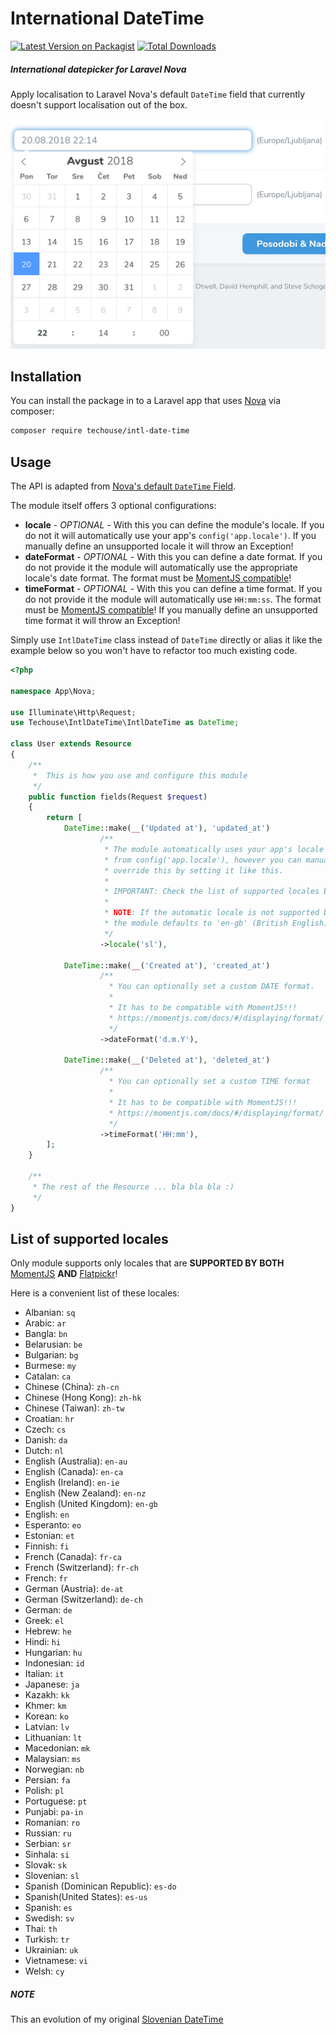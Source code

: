 # International DateTime

[![Latest Version on Packagist](https://img.shields.io/packagist/v/techouse/intl-date-time.svg?style=flat-square)](https://packagist.org/packages/techouse/intl-date-time)
[![Total Downloads](https://img.shields.io/packagist/dt/techouse/intl-date-time.svg?style=flat-square)](https://packagist.org/packages/techouse/intl-date-time)

##### International datepicker for Laravel Nova

Apply localisation to Laravel Nova's default `DateTime` field that currently doesn't support localisation out of the box.

![International DateTime](./screenshot.png)

## Installation

You can install the package in to a Laravel app that uses [Nova](https://nova.laravel.com) via composer:

```bash
composer require techouse/intl-date-time
```

## Usage

The API is adapted from [Nova's default `DateTime` Field](https://nova.laravel.com/docs/1.0/resources/fields.html#datetime-field).

The module itself offers 3 optional configurations:
* __locale__ - _OPTIONAL_ -  With this you can define the module's locale. If you do not it will automatically use your app's `config('app.locale')`. If you manually define an unsupported locale it will throw an Exception!
* __dateFormat__ - _OPTIONAL_ - With this you can define a date format. If you do not provide it the module will automatically use the appropriate locale's date format. The format must be [MomentJS compatible](https://momentjs.com/docs/#/displaying/format/)!
* __timeFormat__ - _OPTIONAL_ - With this you can define a time format. If you do not provide it the module will automatically use `HH:mm:ss`. The format must be [MomentJS compatible](https://momentjs.com/docs/#/displaying/format/)! If you manually define an unsupported time format it will throw an Exception!

Simply use `IntlDateTime` class instead of `DateTime` directly or alias it like the example below so you won't have to refactor too much existing code.

```php
<?php

namespace App\Nova;

use Illuminate\Http\Request;
use Techouse\IntlDateTime\IntlDateTime as DateTime;

class User extends Resource
{
    /**
     *  This is how you use and configure this module
     */
    public function fields(Request $request)
    {
        return [
            DateTime::make(__('Updated at'), 'updated_at')
                    /**
                     * The module automatically uses your app's locale 
                     * from config('app.locale'), however you can manually
                     * override this by setting it like this.
                     * 
                     * IMPORTANT: Check the list of supported locales below in this readme!
                     * 
                     * NOTE: If the automatic locale is not supported by MomentJS 
                     * the module defaults to 'en-gb' (British English).
                     */
                    ->locale('sl'),
                    
            DateTime::make(__('Created at'), 'created_at')
                    /**
                      * You can optionally set a custom DATE format.
                      * 
                      * It has to be compatible with MomentJS!!!
                      * https://momentjs.com/docs/#/displaying/format/
                      */
                    ->dateFormat('d.m.Y'),   
                    
            DateTime::make(__('Deleted at'), 'deleted_at')
                    /**
                      * You can optionally set a custom TIME format
                      * 
                      * It has to be compatible with MomentJS!!!
                      * https://momentjs.com/docs/#/displaying/format/
                      */
                    ->timeFormat('HH:mm'),
        ];
    }

    /**
     * The rest of the Resource ... bla bla bla :)
     */
}

```

## List of supported locales

Only module supports only locales that are __SUPPORTED BY BOTH__ [MomentJS](https://github.com/tqc/moment/tree/develop/src/locale) __AND__ [Flatpickr](https://github.com/flatpickr/flatpickr/tree/master/src/l10n)!

Here is a convenient list of these locales:

* Albanian: `sq`
* Arabic: `ar`
* Bangla: `bn`
* Belarusian: `be`
* Bulgarian: `bg`
* Burmese: `my`
* Catalan: `ca`
* Chinese (China): `zh-cn`
* Chinese (Hong Kong): `zh-hk`
* Chinese (Taiwan): `zh-tw`
* Croatian: `hr` 
* Czech: `cs`
* Danish: `da`
* Dutch: `nl`
* English (Australia): `en-au`
* English (Canada): `en-ca`
* English (Ireland): `en-ie`
* English (New Zealand): `en-nz`
* English (United Kingdom): `en-gb`
* English: `en`
* Esperanto: `eo`
* Estonian: `et`
* Finnish: `fi`
* French (Canada): `fr-ca`
* French (Switzerland): `fr-ch`
* French: `fr`
* German (Austria): `de-at`
* German (Switzerland): `de-ch`
* German: `de`
* Greek: `el`
* Hebrew: `he`
* Hindi: `hi`
* Hungarian: `hu`
* Indonesian: `id`
* Italian: `it`
* Japanese: `ja`
* Kazakh: `kk`
* Khmer: `km`
* Korean: `ko`
* Latvian: `lv`
* Lithuanian: `lt`
* Macedonian: `mk`
* Malaysian: `ms`
* Norwegian: `nb`
* Persian: `fa`
* Polish: `pl`
* Portuguese: `pt`
* Punjabi: `pa-in`
* Romanian: `ro`
* Russian: `ru`
* Serbian: `sr`
* Sinhala: `si`
* Slovak: `sk`
* Slovenian: `sl`
* Spanish (Dominican Republic): `es-do`
* Spanish(United States): `es-us`
* Spanish: `es`
* Swedish: `sv`
* Thai: `th`
* Turkish: `tr`
* Ukrainian: `uk`
* Vietnamese: `vi`
* Welsh: `cy`

##### NOTE
This an evolution of my original [Slovenian DateTime](https://github.com/techouse/slovenian-date-time)